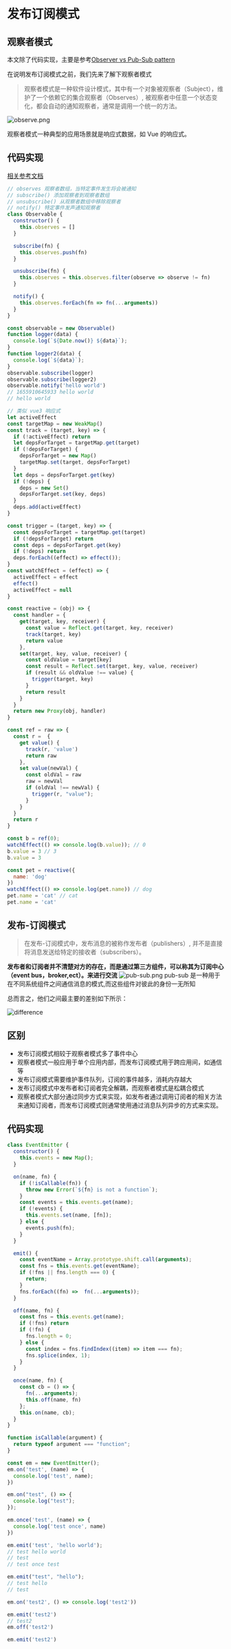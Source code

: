# 发布订阅模式
## 观察者模式
本文除了代码实现，主要是参考[Observer vs Pub-Sub pattern](https://hackernoon.com/observer-vs-pub-sub-pattern-50d3b27f838c)

在说明发布订阅模式之前，我们先来了解下观察者模式

> 观察者模式是一种软件设计模式，其中有一个对象被观察者（Subject），维护了一个依赖它的集合观察者（Observes）, 被观察者中任意一个状态变化，都会自动的通知观察者，通常是调用一个统一的方法。

![observe.png](https://hackernoon.com/_next/image?url=https%3A%2F%2Fcdn.hackernoon.com%2Fhn-images%2F1*s1kclXywIwae86iNa7cKZQ.png&w=1080&q=75)

观察者模式一种典型的应用场景就是响应式数据，如 Vue 的响应式。

## 代码实现

[相关参考文档](https://www.patterns.dev/posts/observer-pattern/)

```js
// observes 观察者数组，当特定事件发生将会被通知
// subscribe() 添加观察者到观察者数组
// unsubscribe() 从观察者数组中移除观察者
// notify() 特定事件发声通知观察者
class Observable {
  constructor() {
    this.observes = []
  }

  subscribe(fn) {
    this.observes.push(fn)
  }

  unsubscribe(fn) {
    this.observes = this.observes.filter(observe => observe != fn)
  }

  notify() {
    this.observes.forEach(fn => fn(...arguments))
  }
}

const observable = new Observable()
function logger(data) {
  console.log(`${Date.now()} ${data}`);
}
function logger2(data) {
  console.log(`${data}`);
}
observable.subscribe(logger)
observable.subscribe(logger2)
observable.notify('hello world')
// 1655910645933 hello world
// hello world

// 类似 vue3 响应式
let activeEffect
const targetMap = new WeakMap()
const track = (target, key) => {
  if (!activeEffect) return
  let depsForTarget = targetMap.get(target)
  if (!depsForTarget) {
    depsForTarget = new Map()
    targetMap.set(target, depsForTarget)
  }
  let deps = depsForTarget.get(key)
  if (!deps) {
    deps = new Set()
    depsForTarget.set(key, deps)
  }
  deps.add(activeEffect)
}

const trigger = (target, key) => {
  const depsForTarget = targetMap.get(target)
  if (!depsForTarget) return
  const deps = depsForTarget.get(key)
  if (!deps) return
  deps.forEach((effect) => effect());
}
const watchEffect = (effect) => {
  activeEffect = effect
  effect()
  activeEffect = null
}

const reactive = (obj) => {
  const handler = {
    get(target, key, receiver) {
      const value = Reflect.get(target, key, receiver)
      track(target, key)
      return value
    },
    set(target, key, value, receiver) {
      const oldValue = target[key]
      const result = Reflect.set(target, key, value, receiver)
      if (result && oldValue !== value) {
        trigger(target, key)
      }
      return result
    }
  }
  return new Proxy(obj, handler)
}

const ref = raw => {
  const r =  {
    get value() {
      track(r, 'value')
      return raw
    },
    set value(newVal) {
      const oldVal = raw
      raw = newVal
      if (oldVal !== newVal) {
        trigger(r, "value");
      }
    }
  }
  return r
}

const b = ref(0);
watchEffect(() => console.log(b.value)); // 0
b.value = 3 // 3
b.value = 3

const pet = reactive({
  name: 'dog'
})
watchEffect(() => console.log(pet.name)) // dog
pet.name = 'cat' // cat
pet.name = 'cat' 
```

## 发布-订阅模式

> 在发布-订阅模式中，发布消息的被称作发布者（publishers）, 并不是直接将消息发送给特定的接收者（subscribers）。

**发布者和订阅者并不清楚对方的存在，而是通过第三方组件，可以称其为订阅中心（event bus，broker,ect）。来进行交流**
![pub-sub.png](https://hackernoon.com/_next/image?url=https%3A%2F%2Fcdn.hackernoon.com%2Fhn-images%2F1*-GHFC93E4ODwNc98IE5_vA.gif&w=1080&q=75)
pub-sub 是一种用于在不同系统组件之间通信消息的模式,而这些组件对彼此的身份一无所知

总而言之，他们之间最主要的差别如下所示：

![difference](https://hackernoon.com/_next/image?url=https%3A%2F%2Fcdn.hackernoon.com%2Fhn-images%2F1*NcicKEqwUaI8VEc-Ejk6Dg.jpeg&w=1080&q=75)

## 区别

- 发布订阅模式相较于观察者模式多了事件中心
- 观察者模式一般应用于单个应用内部，而发布订阅模式用于跨应用间，如通信等
- 发布订阅模式需要维护事件队列，订阅的事件越多，消耗内存越大
- 发布订阅模式中发布者和订阅者完全解耦，而观察者模式是松耦合模式
- 观察者模式大部分通过同步方式来实现，如发布者通过调用订阅者的相关方法来通知订阅者，而发布订阅模式则通常使用通过消息队列异步的方式来实现。

## 代码实现

```js
class EventEmitter {
  constructor() {
    this.events = new Map();
  }

  on(name, fn) {
    if (!isCallable(fn)) {
      throw new Error(`${fn} is not a function`);
    }
    const events = this.events.get(name);
    if (!events) {
      this.events.set(name, [fn]);
    } else {
      events.push(fn);
    }
  }

  emit() {
    const eventName = Array.prototype.shift.call(arguments);
    const fns = this.events.get(eventName);
    if (!fns || fns.length === 0) {
      return;
    }
    fns.forEach((fn) =>  fn(...arguments));
  }

  off(name, fn) {
    const fns = this.events.get(name);
    if (!fns) return
    if (!fn) {
      fns.length = 0;
    } else {
      const index = fns.findIndex((item) => item === fn);
      fns.splice(index, 1);
    }
  }

  once(name, fn) {
    const cb = () => {
      fn(...arguments);
      this.off(name, fn)
    };
    this.on(name, cb);
  }
}

function isCallable(argument) {
  return typeof argument === "function";
}

const em = new EventEmitter();
em.on('test', (name) => {
  console.log('test', name);
})

em.on("test", () => {
  console.log("test");
});

em.once('test', (name) => {
  console.log('test once', name)
})

em.emit('test', 'hello world');
// test hello world
// test
// test once test

em.emit("test", "hello");
// test hello
// test

em.on('test2', () => console.log('test2'))

em.emit('test2')
// test2
em.off('test2')

em.emit('test2')
```



